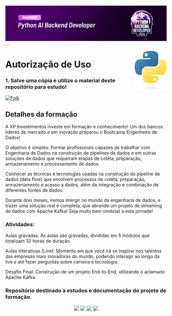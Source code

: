 <img align="right" src="https://raw.githubusercontent.com/araujoeverton/Vivo_Python_AI_Backend_Developer/main/assets/python-ia-back-end-developer.jpg" width="1080"/> ...



<img align="right" src="https://raw.githubusercontent.com/araujoeverton/Vivo_Python_AI_Backend_Developer/ee03868e18d8780f932a1ade4c1175974e214cd5/assets/python-logo-only.svg" width="100"/>

# Autorização de Uso
### 1. Salve uma cópia e utilize o material deste repositório para estudo!
<a href="https://github.com//araujoeverton/XP_Bootcamp_Engenharia_de_Dados//fork">
    <img alt="Folk" title="Fork Button" src="https://shields.io/badge/-DAR%20FORK-red.svg?&style=for-the-badge&logo=github&logoColor=white"/></a>


## Detalhes da formação

A XP Investimentos investe em formação e conhecimento! Um dos bancos líderes de mercado e em inovação preparou o Bootcamp Engenheiro de Dados!

O objetivo é simples: Formar profissionais capazes de trabalhar com Engenharia de Dados na construção de pipelines de dados e em outras soluções de dados que requeiram etapas de coleta, preparação, armazenamento e processamento de dados.

Conhecer as técnicas e tecnologias usadas na construção do pipeline de dados (data flow) que envolvem processos de coleta, preparação, armazenamento e acesso a dados, além da integração e combinação de diferentes fontes de dados.

Durante dois meses, iremos imergir no mundo da engenharia de dados, e trazer uma solução real e completa, que abrande um projeto de streaming de dados com Apache Kafka!
Seja muito bem vindo(a) a esta jornada!

### Atividades:

Aulas gravadas: As aulas são gravadas, divididas em 5 módulos que totalizam 32 horas de duração.

Aulas interativas (Live): Momento em que você irá se inspirar nos talentos das empresas mais inovadoras do mundo, podendo interagir ao longo da live e até fazer perguntas sobre carreira e tecnologia.

Desafio Final: Construção de um projeto End-to-End, utilizando o aclamado Apache Kafka.



### Repositório destinado à estudos e documentação do projeto de formação.


<div align="center">
  <p>
      <img src="https://img.shields.io/github/languages/count/alexklenio/DIO-dotnet-developer"/>
      <img src="https://img.shields.io/github/repo-size/alexklenio/DIO-dotnet-developer"/>
      <img src="https://img.shields.io/github/last-commit/alexklenio/DIO-dotnet-developer"/>
      <img src="https://img.shields.io/github/issues/alexklenio/DIO-dotnet-developer"/>
  </p> 
</div>


